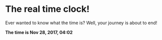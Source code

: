 # The real time clock!

Ever wanted to know what the time is? Well, your journey is about to end!

**The time is Nov 28, 2017, 04:02**